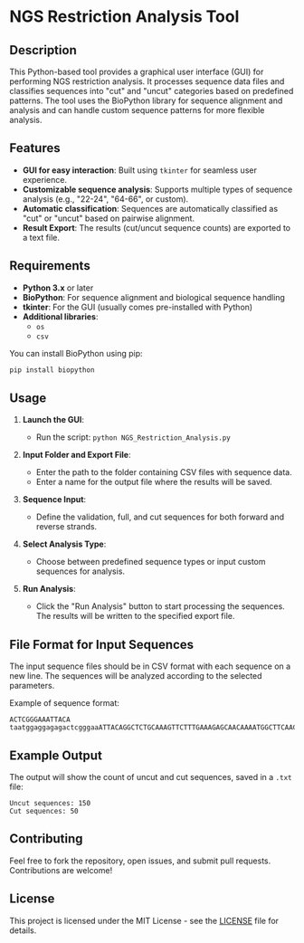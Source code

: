 
# NGS Restriction Analysis Tool

## Description

This Python-based tool provides a graphical user interface (GUI) for performing NGS restriction analysis. It processes sequence data files and classifies sequences into "cut" and "uncut" categories based on predefined patterns. The tool uses the BioPython library for sequence alignment and analysis and can handle custom sequence patterns for more flexible analysis.

## Features

- **GUI for easy interaction**: Built using `tkinter` for seamless user experience.
- **Customizable sequence analysis**: Supports multiple types of sequence analysis (e.g., "22-24", "64-66", or custom).
- **Automatic classification**: Sequences are automatically classified as "cut" or "uncut" based on pairwise alignment.
- **Result Export**: The results (cut/uncut sequence counts) are exported to a text file.

## Requirements

- **Python 3.x** or later
- **BioPython**: For sequence alignment and biological sequence handling
- **tkinter**: For the GUI (usually comes pre-installed with Python)
- **Additional libraries**:
    - `os`
    - `csv`

You can install BioPython using pip:
```bash
pip install biopython
```

## Usage

1. **Launch the GUI**:
   - Run the script: `python NGS_Restriction_Analysis.py`
   
2. **Input Folder and Export File**:
   - Enter the path to the folder containing CSV files with sequence data.
   - Enter a name for the output file where the results will be saved.
   
3. **Sequence Input**:
   - Define the validation, full, and cut sequences for both forward and reverse strands.
   
4. **Select Analysis Type**:
   - Choose between predefined sequence types or input custom sequences for analysis.

5. **Run Analysis**:
   - Click the "Run Analysis" button to start processing the sequences. The results will be written to the specified export file.

## File Format for Input Sequences

The input sequence files should be in CSV format with each sequence on a new line. The sequences will be analyzed according to the selected parameters.

Example of sequence format:
```csv
ACTCGGGAAATTACA
taatggaggagagactcgggaaATTACAGGCTCTGCAAAGTTCTTTGAAAGAGCAACAAAATGGCTTCAACTATCTGAGTGACACTGTGAAGGAGATGGCCAAGAAAGCACCTTCAGAAATATGCCAGAAATATCTGTCAGAATTTGAAGAGATTGAGGGGCACTGGAAGAAACTTTCCTCCCAGTTGGTGGAAAGCTGCCAAAAGCTAGAAGAACATATGAATAAACTTCGAAAATTTCAGAATCACAT
```

## Example Output

The output will show the count of uncut and cut sequences, saved in a `.txt` file:
```
Uncut sequences: 150
Cut sequences: 50
```

## Contributing

Feel free to fork the repository, open issues, and submit pull requests. Contributions are welcome!

## License

This project is licensed under the MIT License - see the [LICENSE](LICENSE) file for details.
